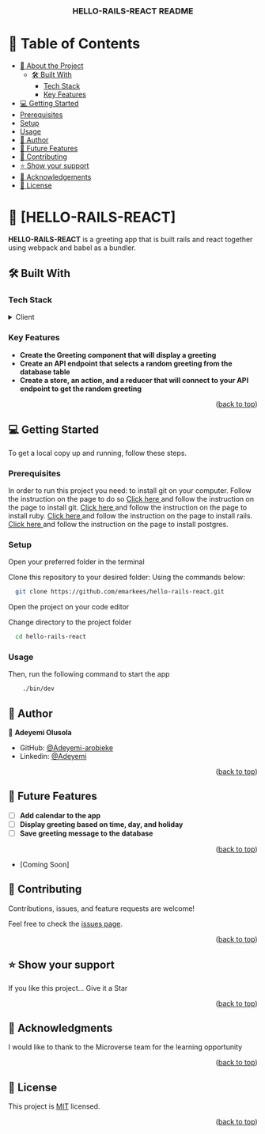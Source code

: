 <a name="readme-top"></a>

<div align="center">
  <h3><b>HELLO-RAILS-REACT README</b></h3>
</div>

# 📗 Table of Contents

- [📖 About the Project](#about-project)
  - [🛠 Built With](#built-with)
    - [Tech Stack](#tech-stack)
    - [Key Features](#key-features)
- [💻 Getting Started](#getting-started)
- [Prerequisites](#prerequisites)
- [Setup](#setup)
- [Usage](#usage)
- [👥 Author](#author)
- [🔭 Future Features](#future-features)
- [🤝 Contributing](#contributing)
- [⭐️ Show your support](#support)
- [🙏 Acknowledgements](#acknowledgements)
- [📝 License](#license)

# 📖 [HELLO-RAILS-REACT] <a name="about-project"></a>

**HELLO-RAILS-REACT** is a greeting app that is built rails and react together using webpack and babel as a bundler.

## 🛠 Built With <a name="built-with"></a>

### Tech Stack <a name="tech-stack"></a>

<details>
  <summary>Client</summary>
  <ul>
    <li>Ruby on Rails</li>
    <li>React</li>
  </ul>
</details>

### Key Features <a name="key-features"></a>

- **Create the Greeting component that will display a greeting**
- **Create an API endpoint that selects a random greeting from the database table**
- **Create a store, an action, and a reducer that will connect to your API endpoint to get the random greeting**

<p align="right">(<a href="#readme-top">back to top</a>)</p>

## 💻 Getting Started <a name="getting-started"></a>

To get a local copy up and running, follow these steps.

### Prerequisites

In order to run this project you need:
to install git on your computer. Follow the instruction on the page to do so
[Click here ](https://git-scm.com/book/en/v2/Getting-Started-Installing-Git) and follow the instruction on the page to install git.
[Click here ](https://www.ruby-lang.org/en/documentation/installation/) and follow the instruction on the page to install ruby.
[Click here ](https://guides.rubyonrails.org/v5.1/getting_started.html) and follow the instruction on the page to install rails.
[Click here ](https://www.postgresql.org/download/) and follow the instruction on the page to install postgres.

### Setup

Open your preferred folder in the terminal

Clone this repository to your desired folder:
Using the commands below:

```sh
  git clone https://github.com/emarkees/hello-rails-react.git
```

Open the project on your code editor

Change directory to the project folder

```sh
  cd hello-rails-react
```

### Usage

Then, run the following command to start the app

```sh
    ./bin/dev
```

## 👥 Author <a name="author"></a>

👤 **Adeyemi Olusola**

- GitHub: [@Adeyemi-arobieke](https://github.com/emarkees)
- Linkedin: [@Adeyemi](https://linkedin.com/in/adeyemi-olusola)

<p align="right">(<a href="#readme-top">back to top</a>)</p>

## 🔭 Future Features <a name="future-features"></a>

- [ ] **Add calendar to the app**
- [ ] **Display greeting based on time, day, and holiday**
- [ ] **Save greeting message to the database**

<p align="right">(<a href="#readme-top">back to top</a>)</p>


- [Coming Soon]

## 🤝 Contributing <a name="contributing"></a>

Contributions, issues, and feature requests are welcome!

Feel free to check the [issues page](https://github.com/emarkees/hello-rails-react/issues).

<p align="right">(<a href="#readme-top">back to top</a>)</p>

## ⭐️ Show your support <a name="support"></a>

If you like this project... Give it a Star

<p align="right">(<a href="#readme-top">back to top</a>)</p>

## 🙏 Acknowledgments <a name="acknowledgements"></a>

I would like to thank to the Microverse team for the learning opportunity

<p align="right">(<a href="#readme-top">back to top</a>)</p>

## 📝 License <a name="license"></a>

This project is [MIT](../LICENSE.md) licensed.

<p align="right">(<a href="#readme-top">back to top</a>)</p>
